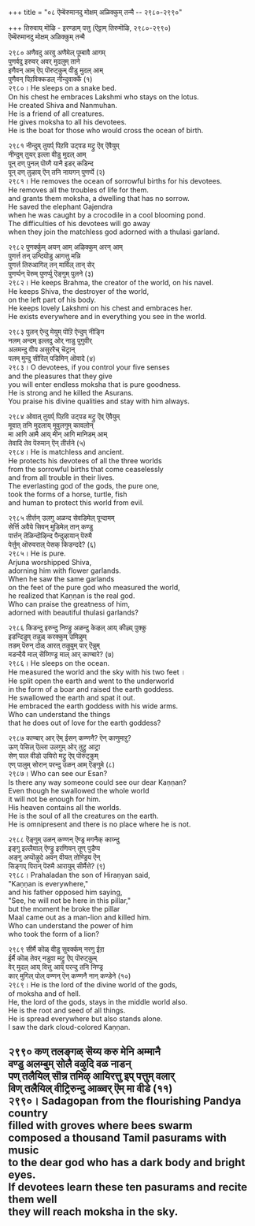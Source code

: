 +++
title = "०८ ऎम्बॆरुमानदु मोक्षम् अळिक्कुम् तन्मै -- २९८०-२९९०"

+++
तिरुवाय् मॊऴि - इरण्डाम् पत्तु (ऎट्टाम् तिरुमॊऴि, २९८०-२९९०)  
ऎम्बॆरुमानदु मोक्षम् अळिक्कुम् तन्मै  

२९८० अणैवदु अरवु अणैमेल् पूम्बावै आगम्  
पुणर्वदु इरुवर् अवर् मुदलुम् ताने  
इणैवन् आम् ऎप् पॊरुट्कुम् वीडु मुदल् आम्  
पुणैवन् पिऱविक्कडल् नीन्दुवार्क्के (१)  
२९८०। He sleeps on a snake bed.  
On his chest he embraces Lakshmi who stays on the lotus.  
He created Shiva and Nanmuhan.  
He is a friend of all creatures.  
He gives moksha to all his devotees.  
He is the boat for those who would cross the ocean of birth.  

२९८१ नीन्दुम् तुयर्प् पिऱवि उट्पड मट्रु ऎव् ऎवैयुम्  
नीन्दुम् तुयर् इल्ला वीडु मुदल् आम्  
पून् दण् पुनल् पॊय्गै यानै इडर् कडिन्द  
पून् दण् तुऴाय् ऎन् तनि नायगन् पुणर्प्पे (२)  
२९८१। He removes the ocean of sorrowful births for his devotees.  
He removes all the troubles of life for them.  
and grants them moksha, a dwelling that has no sorrow.  
He saved the elephant Gajendra  
when he was caught by a crocodile in a cool blooming pond.  
The difficulties of his devotees will go away  
when they join the matchless god adorned with a thulasi garland.  

२९८२ पुणर्क्कुम् अयन् आम् अऴिक्कुम् अरन् आम्  
पुणर्त्त तन् उन्दियॊडु आगत्तु मन्नि  
पुणर्त्त तिरुआगित् तन् मार्विल् तान् सेर्  
पुणर्प्पन् पॆरुम् पुणर्प्पु ऎङ्गुम् पुलने (३)  
२९८२। He keeps Brahma, the creator of the world, on his navel.  
He keeps Shiva, the destroyer of the world,  
on the left part of his body.  
He keeps lovely Lakshmi on his chest and embraces her.  
He exists everywhere and in everything you see in the world.  

२९८३ पुलन् ऐन्दु मेयुम् पॊऱि ऐन्दुम् नीङ्गि  
नलम् अन्दम् इल्लदु ओर् नाडु पुगुवीर्  
अलमन्दु वीय असुररैच् चॆट्रान्  
पलम् मुन्दु सीरिल् पडिमिन् ऒवादे (४)  
२९८३। O devotees, if you control your five senses  
and the pleasures that they give  
you will enter endless moksha that is pure goodness.  
He is strong and he killed the Asurans.  
You praise his divine qualities and stay with him always.  

२९८४ ओवात् तुयर्प् पिऱवि उट्पड मट्रु ऎव् ऎवैयुम्  
मूवात् तनि मुदलाय् मूवुलगुम् कावलोन्  
मा आगि आमै आय् मीन् आगि मानिडम् आम्  
तेवादि तेव पॆरुमान् ऎन् तीर्त्तने (५)  
२९८४। He is matchless and ancient.  
He protects his devotees of all the three worlds  
from the sorrowful births that come ceaselessly  
and from all trouble in their lives.  
The everlasting god of the gods, the pure one,  
took the forms of a horse, turtle, fish  
and human to protect this world from evil.  

२९८५ तीर्त्तन् उलगु अळन्द सेवडिमेल् पून्दामम्  
सेर्त्ति अवैये सिवन् मुडिमेल् तान् कण्डु  
पार्त्तन् तॆळिन्दॊऴिन्द पैन्दुऴायान् पॆरुमै  
पेर्त्तुम् ऒरुवराल् पेसक् किडन्ददे? (६)  
२९८५। He is pure.  
Arjuna worshipped Shiva,  
adorning him with flower garlands.  
When he saw the same garlands  
on the feet of the pure god who measured the world,  
he realized that Kaṇṇan is the real god.  
Who can praise the greatness of him,  
adorned with beautiful thulasi garlands?  

२९८६ किडन्दु इरुन्दु निण्ड्रु अळन्दु केऴल् आय् कीऴ्प् पुक्कु  
इडन्दिडुम् तन्नुळ् करक्कुम् उमिऴुम्  
तडम् पॆरुन् दोळ् आरत् तऴुवुम् पार् ऎन्नुम्  
मडन्दैयै माल् सॆय्गिण्ड्र माल् आर् काण्बारे? (७)  
२९८६। He sleeps on the ocean.  
He measured the world and the sky with his two feet ।  
He split open the earth and went to the underworld  
in the form of a boar and raised the earth goddess.  
He swallowed the earth and spat it out.  
He embraced the earth goddess with his wide arms.  
Who can understand the things  
that he does out of love for the earth goddess?  

२९८७ काण्बार् आर् ऎम् ईसन् कण्णनै? ऎन् काणुमाऱु?  
ऊण् पेसिल् ऎल्ला उलगुम् ओर् तुट्रु आट्रा  
सेण् पाल वीडो उयिरो मट्रु ऎप् पॊरुट्कुम्  
एण् पालुम् सोरान् परन्दु उळन् आम् ऎङ्गुमे (८)  
२९८७। Who can see our Esan?  
Is there any way someone could see our dear Kaṇṇan?  
Even though he swallowed the whole world  
it will not be enough for him.  
His heaven contains all the worlds.  
He is the soul of all the creatures on the earth.  
He is omnipresent and there is no place where he is not.  

२९८८ ऎङ्गुम् उळन् कण्णन् ऎण्ड्र मगनैक् काय्न्दु  
इङ्गु इल्लैयाल् ऎण्ड्रु इरणियन् तूण् पुडैप्प  
अङ्गु अप्पॊऴुदे अवन् वीयत् तोण्ड्रिय ऎन्  
सिङ्गप् पिरान् पॆरुमै आरायुम् सीर्मैत्ते? (९)  
२९८८। Prahaladan the son of Hiraṇyan said,  
"Kaṇṇan is everywhere,"  
and his father opposed him saying,  
"See, he will not be here in this pillar,"  
but the moment he broke the pillar  
Maal came out as a man-lion and killed him.  
Who can understand the power of him  
who took the form of a lion?  

२९८९ सीर्मै कॊळ् वीडु सुवर्क्कम् नरगु ईऱा  
ईर्मै कॊळ् तेवर् नडुवा मट्रु ऎप् पॊरुट्कुम्  
वेर् मुदल् आय् वित्तु आय् परन्दु तनि निण्ड्र  
कार् मुगिल् पोल् वण्णन् ऎन् कण्णनै नान् कण्डेने (१०)  
२९८९। He is the lord of the divine world of the gods,  
of moksha and of hell.  
He, the lord of the gods, stays in the middle world also.  
He is the root and seed of all things.  
He is spread everywhere but also stands alone.  
I saw the dark cloud-colored Kaṇṇan.  

२९९० कण् तलङ्गळ् सॆय्य करु मेनि अम्मानै  
वण्डु अलम्बुम् सोलै वऴुदि वळ नाडन्  
पण् तलैयिल् सॊन्न तमिऴ् आयिरत्तु इप् पत्तुम् वलार्  
विण् तलैयिल् वीट्रिरुन्दु आळ्वर् ऎम् मा वीडे (११)  
२९९०। Sadagopan from the flourishing Pandya country  
filled with groves where bees swarm  
composed a thousand Tamil pasurams with music  
to the dear god who has a dark body and bright eyes.  
If devotees learn these ten pasurams and recite them well  
they will reach moksha in the sky.  
---------  


